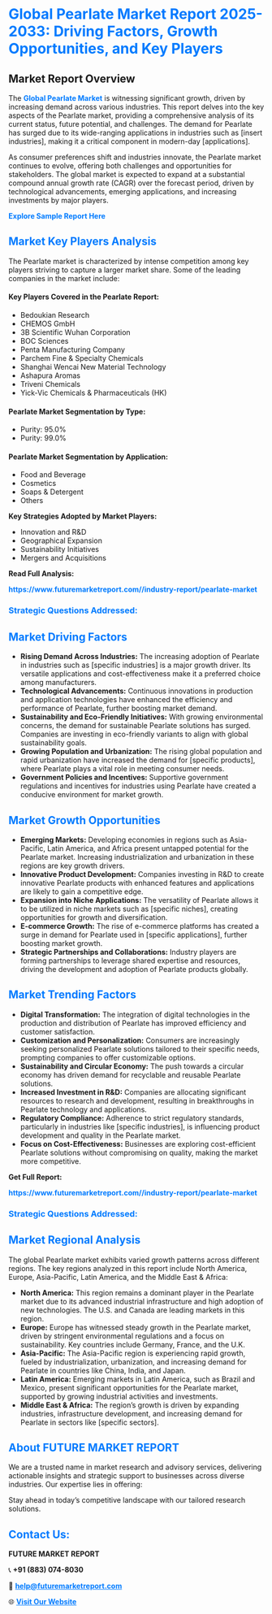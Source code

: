 <h1 style="color: #007BFF;">Global Pearlate Market Report 2025-2033: Driving Factors, Growth Opportunities, and Key Players</h1>

<section id="overview">
<h2>Market Report Overview</h2>
<p>The <a href="https://www.futuremarketreport.com//industry-report/pearlate-market" style="color: #007BFF; text-decoration: none;"><strong>Global Pearlate Market</strong></a> is witnessing significant growth, driven by increasing demand across various industries. This report delves into the key aspects of the Pearlate market, providing a comprehensive analysis of its current status, future potential, and challenges. The demand for Pearlate has surged due to its wide-ranging applications in industries such as [insert industries], making it a critical component in modern-day [applications].</p>
<p>As consumer preferences shift and industries innovate, the Pearlate market continues to evolve, offering both challenges and opportunities for stakeholders. The global market is expected to expand at a substantial compound annual growth rate (CAGR) over the forecast period, driven by technological advancements, emerging applications, and increasing investments by major players.</p>
</section>

<section id="overview">
<p><a href="https://www.futuremarketreport.com//request-sample/reportId=53459" style="color: #007BFF; text-decoration: none;"><strong>Explore Sample Report Here</strong></a></p>
</section>

<section id="key-players">
<h2 style="color: #007BFF;">Market Key Players Analysis</h2>
<p>The Pearlate market is characterized by intense competition among key players striving to capture a larger market share. Some of the leading companies in the market include:</p>
<h4>Key Players Covered in the Pearlate Report:</h4>
<ul><li>Bedoukian Research</li><li>CHEMOS GmbH</li><li>3B Scientific Wuhan Corporation</li><li>BOC Sciences</li><li>Penta Manufacturing Company</li><li>Parchem Fine &amp; Specialty Chemicals</li><li>Shanghai Wencai New Material Technology</li><li>Ashapura Aromas</li><li>Triveni Chemicals</li><li>Yick-Vic Chemicals &amp; Pharmaceuticals (HK)</li></ul>
<h4>Pearlate Market Segmentation by Type:</h4>
<ul><li>Purity: 95.0%</li><li>Purity: 99.0%</li></ul>

<h4>Pearlate Market Segmentation by Application:</h4>
<ul><li>Food and Beverage</li><li>Cosmetics</li><li>Soaps &amp; Detergent</li><li>Others</li></ul>
<p><strong>Key Strategies Adopted by Market Players:</strong></p>
<ul>
<li>Innovation and R&D</li>
<li>Geographical Expansion</li>
<li>Sustainability Initiatives</li>
<li>Mergers and Acquisitions</li>
</ul>
</section>

<section>
<p><strong>Read Full Analysis: </strong></p><a href="https://www.futuremarketreport.com//industry-report/pearlate-market" style="color: #007BFF; text-decoration: none;"><strong>https://www.futuremarketreport.com//industry-report/pearlate-market</strong></a>
<h3 style="color: #007BFF;">Strategic Questions Addressed:</h3>
</section>

<section id="driving-factors">
<h2 style="color: #007BFF;">Market Driving Factors</h2>
<ul>
<li><strong>Rising Demand Across Industries:</strong> The increasing adoption of Pearlate in industries such as [specific industries] is a major growth driver. Its versatile applications and cost-effectiveness make it a preferred choice among manufacturers.</li>
<li><strong>Technological Advancements:</strong> Continuous innovations in production and application technologies have enhanced the efficiency and performance of Pearlate, further boosting market demand.</li>
<li><strong>Sustainability and Eco-Friendly Initiatives:</strong> With growing environmental concerns, the demand for sustainable Pearlate solutions has surged. Companies are investing in eco-friendly variants to align with global sustainability goals.</li>
<li><strong>Growing Population and Urbanization:</strong> The rising global population and rapid urbanization have increased the demand for [specific products], where Pearlate plays a vital role in meeting consumer needs.</li>
<li><strong>Government Policies and Incentives:</strong> Supportive government regulations and incentives for industries using Pearlate have created a conducive environment for market growth.</li>
</ul>
</section>

<section id="growth-opportunities">
<h2 style="color: #007BFF;">Market Growth Opportunities</h2>
<ul>
<li><strong>Emerging Markets:</strong> Developing economies in regions such as Asia-Pacific, Latin America, and Africa present untapped potential for the Pearlate market. Increasing industrialization and urbanization in these regions are key growth drivers.</li>
<li><strong>Innovative Product Development:</strong> Companies investing in R&D to create innovative Pearlate products with enhanced features and applications are likely to gain a competitive edge.</li>
<li><strong>Expansion into Niche Applications:</strong> The versatility of Pearlate allows it to be utilized in niche markets such as [specific niches], creating opportunities for growth and diversification.</li>
<li><strong>E-commerce Growth:</strong> The rise of e-commerce platforms has created a surge in demand for Pearlate used in [specific applications], further boosting market growth.</li>
<li><strong>Strategic Partnerships and Collaborations:</strong> Industry players are forming partnerships to leverage shared expertise and resources, driving the development and adoption of Pearlate products globally.</li>
</ul>
</section>

<section id="trending-factors">
<h2 style="color: #007BFF;">Market Trending Factors</h2>
<ul>
<li><strong>Digital Transformation:</strong> The integration of digital technologies in the production and distribution of Pearlate has improved efficiency and customer satisfaction.</li>
<li><strong>Customization and Personalization:</strong> Consumers are increasingly seeking personalized Pearlate solutions tailored to their specific needs, prompting companies to offer customizable options.</li>
<li><strong>Sustainability and Circular Economy:</strong> The push towards a circular economy has driven demand for recyclable and reusable Pearlate solutions.</li>
<li><strong>Increased Investment in R&D:</strong> Companies are allocating significant resources to research and development, resulting in breakthroughs in Pearlate technology and applications.</li>
<li><strong>Regulatory Compliance:</strong> Adherence to strict regulatory standards, particularly in industries like [specific industries], is influencing product development and quality in the Pearlate market.</li>
<li><strong>Focus on Cost-Effectiveness:</strong> Businesses are exploring cost-efficient Pearlate solutions without compromising on quality, making the market more competitive.</li>
</ul>
</section>

<section>
<p><strong>Get Full Report: </strong></p><a href="https://www.futuremarketreport.com//industry-report/pearlate-market" style="color: #007BFF; text-decoration: none;"><strong>https://www.futuremarketreport.com//industry-report/pearlate-market</strong></a>
<h3 style="color: #007BFF;">Strategic Questions Addressed:</h3>
</section>


<section id="regional-analysis">
<h2 style="color: #007BFF;">Market Regional Analysis</h2>
<p>The global Pearlate market exhibits varied growth patterns across different regions. The key regions analyzed in this report include North America, Europe, Asia-Pacific, Latin America, and the Middle East & Africa:</p>
<ul>
<li><strong>North America:</strong> This region remains a dominant player in the Pearlate market due to its advanced industrial infrastructure and high adoption of new technologies. The U.S. and Canada are leading markets in this region.</li>
<li><strong>Europe:</strong> Europe has witnessed steady growth in the Pearlate market, driven by stringent environmental regulations and a focus on sustainability. Key countries include Germany, France, and the U.K.</li>
<li><strong>Asia-Pacific:</strong> The Asia-Pacific region is experiencing rapid growth, fueled by industrialization, urbanization, and increasing demand for Pearlate in countries like China, India, and Japan.</li>
<li><strong>Latin America:</strong> Emerging markets in Latin America, such as Brazil and Mexico, present significant opportunities for the Pearlate market, supported by growing industrial activities and investments.</li>
<li><strong>Middle East & Africa:</strong> The region’s growth is driven by expanding industries, infrastructure development, and increasing demand for Pearlate in sectors like [specific sectors].</li>
</ul>
</section>

<footer>
<h2 style="color: #007BFF;">About FUTURE MARKET REPORT</h2>
<p>We are a trusted name in market research and advisory services, delivering actionable insights and strategic support to businesses across diverse industries. Our expertise lies in offering:</p>

<p>Stay ahead in today’s competitive landscape with our tailored research solutions.</p>

<h2 style="color: #007BFF;">Contact Us:</h2>
<p><strong>FUTURE MARKET REPORT</strong></p>
<p>📞 <strong>+91 (883) 074-8030</strong></p>
<p>📧 <strong><a href="mailto:help@futuremarketreport.com" style="color: #007BFF;">help@futuremarketreport.com</a></strong></p>
<p>🌐 <strong><a href="https://www.futuremarketreport.com/" style="color: #007BFF;">Visit Our Website</a></strong></p>
</footer>
